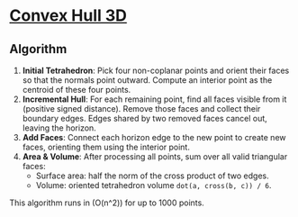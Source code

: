# [Convex Hull 3D](https://www.spoj.com/problems/CH3D/)

## Algorithm
1. **Initial Tetrahedron**: Pick four non-coplanar points and orient their faces so that the normals point outward. Compute an interior point as the centroid of these four points.
2. **Incremental Hull**: For each remaining point, find all faces visible from it (positive signed distance). Remove those faces and collect their boundary edges. Edges shared by two removed faces cancel out, leaving the horizon.
3. **Add Faces**: Connect each horizon edge to the new point to create new faces, orienting them using the interior point.
4. **Area & Volume**: After processing all points, sum over all valid triangular faces:
   - Surface area: half the norm of the cross product of two edges.
   - Volume: oriented tetrahedron volume `dot(a, cross(b, c)) / 6`.

This algorithm runs in \(O(n^2)\) for up to 1000 points.

